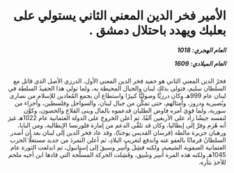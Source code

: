 <h1 dir="rtl">الأمير فخر الدين المعني الثاني يستولي على بعلبك ويهدد باحتلال دمشق .</h1>

<h5 dir="rtl">العام الهجري:  1018

العام الميلادي: 1609

</h5>

<p dir="rtl">فخرُ الدين المعني الثاني هو حفيد فخر الدين المعني الأول، الدرزي الأصل الذي قاتل مع السلطان سليم، فتولى بذلك لبنان والجبال المحيطة به، ولما تولى هذا الحفيدُ السلطة في لبنان عام 999هـ وكان درزيًّا وصوليًّا كبيرًا واستطاع أن يجمع المُعادين للإسلام من نصارى ونُصيرية ودروز، وأمثالهم، حتى تمكَّن من جبال لبنان، والسواحل وفلسطين، وأجزاء من سورية، ولما قوِيَ أمره فاوض الطليان فدعموه بالمال وبنى القلاع والحصون، وكوَّن لنفسه جيشًا زاد على الأربعين ألفًا، ثم أعلن الخروجَ على الدولة العثمانية عام 1022هـ غيرَ أنه هُزم وفرَّ إلى إيطاليا، وكان قد تلقَّى الدعم من إمارة فلورنسا الإيطالية، ومن البابا، ورهبان جزيرة مالطة (فرسان القديس يوحنا)، وقد عاد فخر الدين إلى لبنان بعد أن أصدر السلطانُ فرمانًا بالعفو عنه واندفع لتغريب البلادِ، ثم أعلن التمردَ من جديد مستغلًّا الحرب العثمانية الصفوية الشيعية، ولكنه فشِلَ وأُسِر وسيقَ إلى إستانبول، ثم اندلعت الثورة عام 1045هـ ولكنه هذه المرة أُسِر وشُنِق، وفَشِلت الحركة المسلَّحة التي قادها ابن أخيه ملحم للأخذِ بثأره.</p></br>
